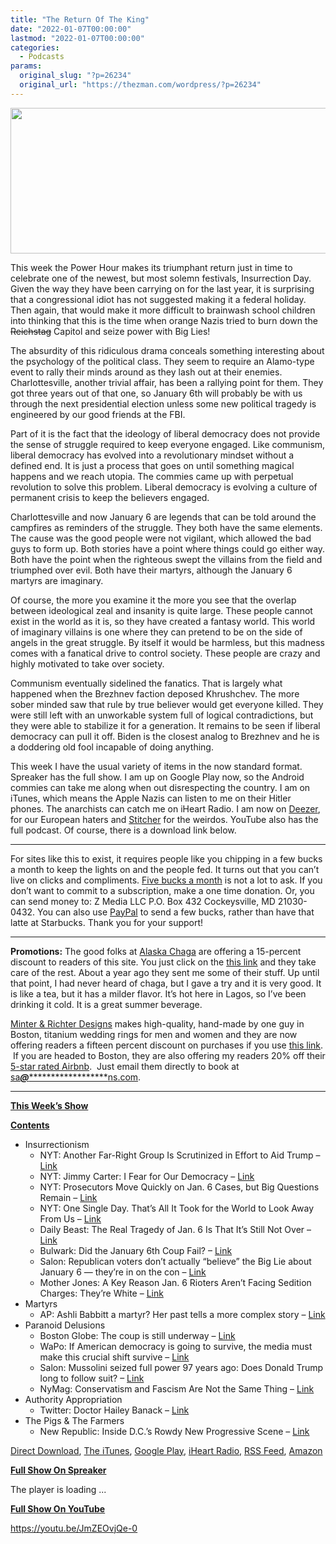 ```yaml
---
title: "The Return Of The King"
date: "2022-01-07T00:00:00"
lastmod: "2022-01-07T00:00:00"
categories:
  - Podcasts
params:
  original_slug: "?p=26234"
  original_url: "https://thezman.com/wordpress/?p=26234"
---
```


[<img
src="http://thezman.com/wordpress/wp-content/uploads/2018/01/Power-Hour.png"
decoding="async" width="600" height="233" />](http://thezman.com/wordpress/wp-content/uploads/2018/01/Power-Hour.png)

This week the Power Hour makes its triumphant return just in time to
celebrate one of the newest, but most solemn festivals, Insurrection
Day. Given the way they have been carrying on for the last year, it is
surprising that a congressional idiot has not suggested making it a
federal holiday. Then again, that would make it more difficult to
brainwash school children into thinking that this is the time when
orange Nazis tried to burn down the <s>Reichstag</s> Capitol and seize
power with Big Lies!

The absurdity of this ridiculous drama conceals something interesting
about the psychology of the political class. They seem to require an
Alamo-type event to rally their minds around as they lash out at their
enemies. Charlottesville, another trivial affair, has been a rallying
point for them. They got three years out of that one, so January 6th
will probably be with us through the next presidential election unless
some new political tragedy is engineered by our good friends at the FBI.

Part of it is the fact that the ideology of liberal democracy does not
provide the sense of struggle required to keep everyone engaged. Like
communism, liberal democracy has evolved into a revolutionary mindset
without a defined end. It is just a process that goes on until something
magical happens and we reach utopia. The commies came up with perpetual
revolution to solve this problem. Liberal democracy is evolving a
culture of permanent crisis to keep the believers engaged.

Charlottesville and now January 6 are legends that can be told around
the campfires as reminders of the struggle. They both have the same
elements. The cause was the good people were not vigilant, which allowed
the bad guys to form up. Both stories have a point where things could go
either way. Both have the point when the righteous swept the villains
from the field and triumphed over evil. Both have their martyrs,
although the January 6 martyrs are imaginary.

Of course, the more you examine it the more you see that the overlap
between ideological zeal and insanity is quite large. These people
cannot exist in the world as it is, so they have created a fantasy
world. This world of imaginary villains is one where they can pretend to
be on the side of angels in the great struggle. By itself it would be
harmless, but this madness comes with a fanatical drive to control
society. These people are crazy and highly motivated to take over
society.

Communism eventually sidelined the fanatics. That is largely what
happened when the Brezhnev faction deposed Khrushchev. The more sober
minded saw that rule by true believer would get everyone killed. They
were still left with an unworkable system full of logical
contradictions, but they were able to stabilize it for a generation. It
remains to be seen if liberal democracy can pull it off. Biden is the
closest analog to Brezhnev and he is a doddering old fool incapable of
doing anything.

This week I have the usual variety of items in the now standard format.
Spreaker has the full show. I am up on Google Play now, so the Android
commies can take me along when out disrespecting the country. I am on
iTunes, which means the Apple Nazis can listen to me on their Hitler
phones. The anarchists can catch me on iHeart Radio. I am now on
<a href="https://www.deezer.com/show/623032" rel="noopener noreferrer"
target="_blank">Deezer</a>, for our European haters and <a
href="https://www.stitcher.com/podcast/the-z-blog-power-hour?refid=stpr"
rel="noopener noreferrer" target="_blank">Stitcher</a> for the weirdos.
YouTube also has the full podcast. Of course, there is a download link
below.

------------------------------------------------------------------------

For sites like this to exist, it requires people like you chipping in a
few bucks a month to keep the lights on and the people fed. It turns out
that you can’t live on clicks and compliments.
<a href="https://www.subscribestar.com/the-z-blog"
rel="noopener noreferrer" target="_blank">Five bucks a month</a> is not
a lot to ask. If you don’t want to commit to a subscription, make a one
time donation. Or, you can send money to: Z Media LLC P.O. Box 432
Cockeysville, MD 21030-0432. You can also use <a
href="https://www.paypal.com/cgi-bin/webscr?cmd=_s-xclick&amp;hosted_button_id=UDAS2Q8JYA6CN&amp;source=url"
rel="noopener noreferrer" target="_blank">PayPal</a> to send a few
bucks, rather than have that latte at Starbucks. Thank you for your
support!

------------------------------------------------------------------------

**Promotions:** The good folks at
<a href="https://alaskachaga.us/" rel="noopener noreferrer"
target="_blank">Alaska Chaga</a> are offering a 15-percent discount to
readers of this site. You just click on the
<a href="https://alaskachaga.us/discount/ZMAN" rel="noopener noreferrer"
target="_blank">this link</a> and they take care of the rest. About a
year ago they sent me some of their stuff. Up until that point, I had
never heard of chaga, but I gave a try and it is very good. It is like a
tea, but it has a milder flavor. It’s hot here in Lagos, so I’ve been
drinking it cold. It is a great summer beverage.

<a href="https://www.minterandrichterdesigns.com/"
rel="noreferrer nofollow noopener" target="_blank">Minter &amp; Richter
Designs</a> makes high-quality, hand-made by one guy in Boston, titanium
wedding rings for men and women and they are now offering readers a
fifteen percent discount on purchases if you use
<a href="https://www.minterandrichterdesigns.com/discount/ZMAN"
rel="noreferrer nofollow noopener" target="_blank">this link</a>. 
 <span class="highlight"><span class="colour"><span class="font"><span class="size">If
you are headed to Boston, they are also offering my readers 20% off
their <a
href="https://www.airbnb.com/users/7988017/listings?user_id=7988017&amp;s=3"
rel="noopener noreferrer" target="_blank">5-star rated Airbnb</a>.  Just
email them directly to book at
<a href="mailto:sa***@*********************ns.com"
data-original-string="14olkPjxmzuDiwXWWjDPAw==cb7K+IlxgM/+mpDeqlkJGwv7T1rRuwbzhkoONlI28T3gLP0ZYycB9jwP9KReop2eJ+f"><span
class="apbct-email-encoder"
data-original-string="zBOLQU35CNOIO9ugsCQmlg==cb7VQeu4Hg2tKAfEF64ZXKklzLXg6eQwN7BhQU9Yrsgcu5OE80MrM1taU8BkOC5vRIx"
title="This contact has been encoded by Anti-Spam by CleanTalk. Click to decode. To finish the decoding make sure that JavaScript is enabled in your browser.">sa<span
class="apbct-blur">***</span>@<span
class="apbct-blur">*********************</span>ns.com</span></a>.</span></span></span></span>

------------------------------------------------------------------------

**<u>This Week’s Show</u>**

**<u>Contents</u>**

-   Insurrectionism
    -   NYT: Another Far-Right Group Is Scrutinized in Effort to Aid
        Trump – [Link](https://archive.is/qaGJJ)
    -   NYT: Jimmy Carter: I Fear for Our Democracy –
        [Link](https://archive.ph/aSY94)
    -   NYT: Prosecutors Move Quickly on Jan. 6 Cases, but Big Questions
        Remain – [Link](https://archive.ph/xLWZu)
    -   NYT: One Single Day. That’s All It Took for the World to Look
        Away From Us – [Link](https://archive.ph/CVI6L)
    -   Daily Beast: The Real Tragedy of Jan. 6 Is That It’s Still Not
        Over – [Link](https://archive.ph/xdoaU)
    -   Bulwark: Did the January 6th Coup Fail? –
        [Link](https://archive.ph/M8gWz)
    -   Salon: Republican voters don’t actually “believe” the Big Lie
        about January 6 — they’re in on the con –
        [Link](https://archive.is/Fd4LI)
    -   Mother Jones: A Key Reason Jan. 6 Rioters Aren’t Facing Sedition
        Charges: They’re White – [Link](https://archive.ph/3d6KE)
-   Martyrs
    -   AP: Ashli Babbitt a martyr? Her past tells a more complex story
        – [Link](https://archive.ph/xaUyg)
-   Paranoid Delusions
    -   Boston Globe: The coup is still underway –
        [Link](https://archive.is/H6Xy5)
    -   WaPo: If American democracy is going to survive, the media must
        make this crucial shift survive –
        [Link](https://archive.ph/Vya1G)
    -   Salon: Mussolini seized full power 97 years ago: Does Donald
        Trump long to follow suit? – [Link](https://archive.ph/CG53b)
    -   NyMag: Conservatism and Fascism Are Not the Same Thing –
        [Link](https://archive.ph/22tiv)
-   Authority Appropriation
    -   Twitter: Doctor Hailey Banack –
        [Link](https://twitter.com/haileybanack/status/1475955426164412417)
-   The Pigs & The Farmers
    -   New Republic: Inside D.C.’s Rowdy New Progressive Scene –
        [Link](https://archive.ph/qc1Fg)

<a href="https://api.spreaker.com/v2/episodes/48197080/download.mp3"
rel="noopener" target="_blank">Direct Download</a>, <a
href="https://itunes.apple.com/us/podcast/the-z-blog-power-hour/id1262799640?mt=2"
rel="noopener noreferrer" target="_blank">The iTunes</a>, <a
href="https://podcasts.google.com/?feed=aHR0cHM6Ly93d3cuc3ByZWFrZXIuY29tL3Nob3cvMjU4OTY1Ny9lcGlzb2Rlcy9mZWVk"
rel="noopener noreferrer" target="_blank">Google Play</a>, <a href="https://www.iheart.com/podcast/the-z-blog-power-hour-29246491/"
rel="noopener noreferrer" target="_blank">iHeart Radio,</a>
<a href="https://www.spreaker.com/show/2589657/episodes/feed"
rel="noopener noreferrer" target="_blank">RSS Feed</a>, <a
href="https://music.amazon.com/podcasts/0d8bc343-742c-40fe-95c8-616ccf4cf1fa/The-Z-Blog-Power-Hour"
rel="noopener noreferrer" target="_blank">Amazon</a>

**<u>Full Show On Spreaker</u>**

The player is loading ...

<span class="widget_spinner dark"></span>

**<u>Full Show On YouTube</u>**

https://youtu.be/JmZEOvjQe-0
